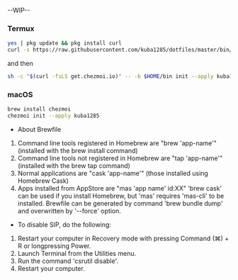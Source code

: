 --WIP--

### Termux
```sh
yes | pkg update && pkg install curl
curl -s https://raw.githubusercontent.com/kuba1285/dotfiles/master/bin/termux-init.sh | bash
```
and then
```sh
sh -c "$(curl -fsLS get.chezmoi.io)" -- -b $HOME/bin init --apply kuba1285
```
### macOS
```sh
brew install chezmoi
chezmoi init --apply kuba1285
```

* About Brewfile
 1. Command line tools registered in Homebrew are "brew 'app-name'" (installed with the brew install command)
 2. Command line tools not registered in Homebrew are "tap 'app-name'" (installed with the brew tap command)
 3. Normal applications are "cask 'app-name'" (those installed using Homebrew Cask)
 4. Apps installed from AppStore are "mas 'app name' id:XX"
 'brew cask' can be used if you install Homebrew, but 'mas' requires 'mas-cli' to be installed.
 Brewfile can be generated by command 'brew bundle dump' and overwritten by '--force' option.

* To disable SIP, do the following:
 1. Restart your computer in Recovery mode with pressing Command (⌘) + R or longpressing Power.
 2. Launch Terminal from the Utilities menu.
 3. Run the command 'csrutil disable'.
 4. Restart your computer.
